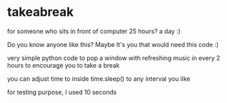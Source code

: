 # takeabreak

for someone who sits in front of computer 25 hours? a day :)

Do you know anyone like this? Maybe It's you that would need this code :)

very simple python code to pop a window with refreshing music in every 2 hours 
to encourage you to take a break

you can adjust time to inside time.sleep() to any interval you like

for testing purpose, I used 10 seconds
